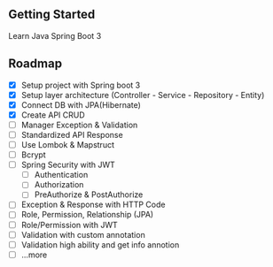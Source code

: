 <!-- GETTING STARTED -->
## Getting Started
Learn Java Spring Boot 3

<!-- ROADMAP -->
## Roadmap

- [x] Setup project with Spring boot 3
- [x] Setup layer architecture (Controller - Service - Repository - Entity)
- [x] Connect DB with JPA(Hibernate)
- [x] Create API CRUD
- [ ] Manager Exception & Validation
- [ ] Standardized API Response
- [ ] Use Lombok & Mapstruct
- [ ] Bcrypt
- [ ] Spring Security with JWT
  - [ ] Authentication
  - [ ] Authorization
  - [ ] PreAuthorize & PostAuthorize
- [ ] Exception & Response with HTTP Code
- [ ] Role, Permission, Relationship (JPA)
- [ ] Role/Permission with JWT
- [ ] Validation with custom annotation
- [ ] Validation high ability and get info annotion
- [ ] ...more
